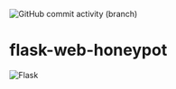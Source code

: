 ![GitHub commit activity (branch)](https://img.shields.io/github/commit-activity/w/arbs09/flask-web-honeypot/main)

# flask-web-honeypot
![Flask](https://img.shields.io/badge/flask-%23000.svg?style=for-the-badge&logo=flask&logoColor=white)
